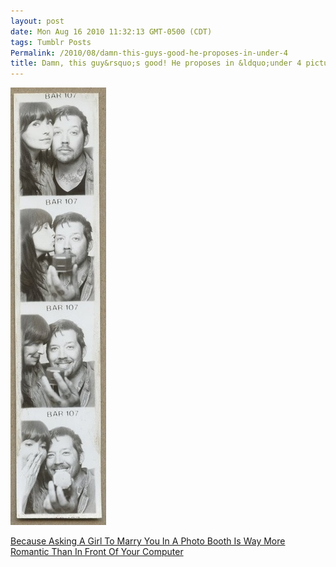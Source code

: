 ```yaml
---
layout: post
date: Mon Aug 16 2010 11:32:13 GMT-0500 (CDT)
tags: Tumblr Posts
Permalink: /2010/08/damn-this-guys-good-he-proposes-in-under-4
title: Damn, this guy&rsquo;s good! He proposes in &ldquo;under 4 pictures.&rdquo;
---
```


![](/public/assets/tumblr/tumblr_l7979pjaqx1qa4klho1_500.jpg)

[Because Asking A Girl To Marry You In A Photo Booth Is Way More Romantic Than In Front Of Your Computer](http://gizmodo.com/5612910/because-asking-a-girl-to-marry-you-in-a-photo-booth-is-way-more-romantic-than-in-front-of-your-computer?utm_source=feedburner&utm_medium=feed&utm_campaign=Feed%3A+gizmodo%2Ffull+%28Gizmodo%29&utm_content=Google+Reader)
